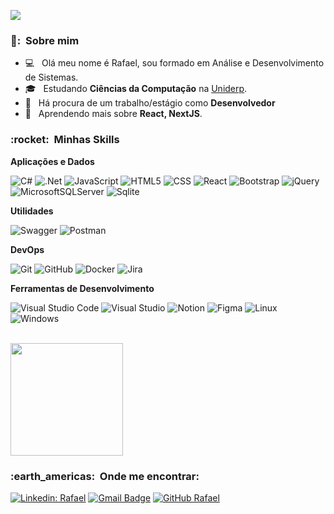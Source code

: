 
![](https://komarev.com/ghpvc/?username=rafaelmarttins&color=006bed)

<h3> 👨: &nbsp;Sobre mim </h3>

- :computer: &nbsp; Olá meu nome é Rafael, sou formado em Análise e Desenvolvimento de Sistemas.
- 🎓 &nbsp; Estudando **Ciências da Computação** na <a href="https://www.uniderp.com.br">Uniderp</a>.
- 💼 &nbsp; Há procura de um trabalho/estágio como **Desenvolvedor**
- 🌱 &nbsp; Aprendendo mais sobre **React, NextJS**.

<h3> :rocket: &nbsp;Minhas Skills </h3>

**Aplicações e Dados**

  ![C#](https://img.shields.io/badge/c%23-333333??style=flat&logo=c-sharp&logoColor=00FA9A)
  ![.Net](https://img.shields.io/badge/.NET-333333?style=flat&logo=.net&logoColor=8A2BE2)
  ![JavaScript](https://img.shields.io/badge/-JavaScript-333333?style=flat&logo=javascript)
  ![HTML5](https://img.shields.io/badge/-HTML5-333333?style=flat&logo=HTML5)
  ![CSS](https://img.shields.io/badge/-CSS-333333?style=flat&logo=CSS3&logoColor=1572B6)
  ![React](https://img.shields.io/badge/-React-333333?style=flat&logo=react)
  ![Bootstrap](https://img.shields.io/badge/Bootstrap-333333?style=flat&logo=bootstrap)
  ![jQuery](https://img.shields.io/badge/jquery-333333?style=flat&logo=jquery)
  ![MicrosoftSQLServer](https://img.shields.io/badge/Microsoft%20SQL%20Server-333333?style=flat&logo=microsoft%20sql%20server&logoColor=FF0000)
  ![Sqlite](https://img.shields.io/badge/SQLite-333333?style=flat&logo=sqlite&logoColor=blue)
  

**Utilidades**

  ![Swagger](https://img.shields.io/badge/-Swagger-333333?style=flat&logo=swagger)
  ![Postman](https://img.shields.io/badge/-Postman-333333?style=flat&logo=postman)

**DevOps**

  ![Git](https://img.shields.io/badge/-Git-333333?style=flat&logo=git)
  ![GitHub](https://img.shields.io/badge/-GitHub-333333?style=flat&logo=github)
  ![Docker](https://img.shields.io/badge/-Docker-333333?style=flat&logo=docker)
  ![Jira](https://img.shields.io/badge/Jira-333333?style=flat&logo=Jira&logoColor=white)

**Ferramentas de Desenvolvimento**

  ![Visual Studio Code](https://img.shields.io/badge/-Visual%20Studio%20Code-333333?style=flat&logo=visual-studio-code&logoColor=007ACC)
  ![Visual Studio](https://img.shields.io/badge/Visual%20Studio-333333?style=flat&logo=visual-studio&logoColor=8A2BE2)
  ![Notion](https://img.shields.io/badge/Notion-333333?style=flat&logo=notion&logoColor=white)
  ![Figma](https://img.shields.io/badge/-Figma-333333?style=flat&logo=figma&logoColor=red)
  ![Linux](https://img.shields.io/badge/Linux-333333?style=flat&logo=linux&logoColor=black)
  ![Windows](https://img.shields.io/badge/Windows-333333?style=flat&logo=windows&logoColor=blue)

<br/>

<a href="https://github.com/rafaelmarttins">
  <img height="180em" src="https://github-readme-stats.vercel.app/api?username=rafaelmarttins&theme=dark&show_icons=true" />
</a>

<br/>

<h3> :earth_americas: &nbsp;Onde me encontrar: </h3> 

[![Linkedin: Rafael](https://img.shields.io/badge/-rafaamartins-blue?style=flat-square&logo=Linkedin&logoColor=white&link=https://www.linkedin.com/in/rafaamartins/)](https://www.linkedin.com/in/rafaamartins/)
[![Gmail Badge](https://img.shields.io/badge/-rafaelgemelli1@gmail.com-006bed?style=flat-square&logo=Gmail&logoColor=white&link=mailto:rafaelgemelli1@gmail.com)](mailto:rafaelgemelli1@gmail.com)
[![GitHub Rafael]( https://img.shields.io/github/followers/rafaelmarttins?label=follow&style=social)](https://github.com/rafaelmarttins)
